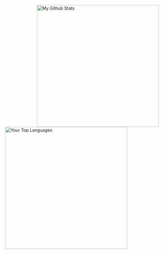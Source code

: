 <!-- GitHub Profile Widget -->
<img align="right" src="https://github-readme-stats.vercel.app/api?username=eqate&show_icons=true&theme=dark" alt="My Github Stats" width="400">
<!-- Top Languages Widget -->
<img align="left" src="https://github-readme-stats.vercel.app/api/top-langs/?username=eqate&layout=compact&theme=dark" alt="Your Top Languages" width="400">

